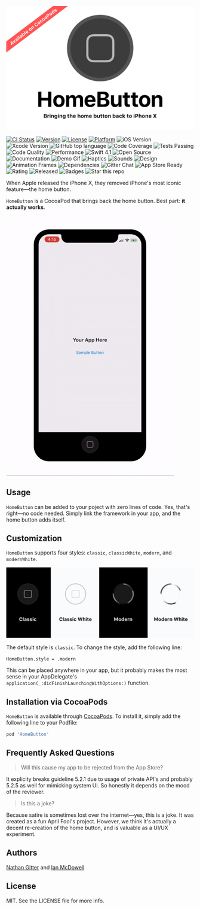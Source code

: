 <p align="center">
<img src="Resources/homebutton.png" alt="Home Button Title Graphic">
</p>

[![CI Status](http://img.shields.io/travis/nathangitter/HomeButton.svg?style=flat)](https://travis-ci.org/nathangitter/HomeButton)
[![Version](https://img.shields.io/cocoapods/v/HomeButton.svg?style=flat)](http://cocoapods.org/pods/HomeButton)
[![License](https://img.shields.io/cocoapods/l/HomeButton.svg?style=flat)](http://cocoapods.org/pods/HomeButton)
[![Platform](https://img.shields.io/cocoapods/p/HomeButton.svg?style=flat)](http://cocoapods.org/pods/HomeButton)
![iOS Version](http://img.shields.io/badge/iOS-11+-4A90E2.svg)
![Xcode Version](http://img.shields.io/badge/Xcode-9+-4A90E2.svg)
![GitHub top language](https://img.shields.io/github/languages/top/badges/HomeButton.svg)
![Code Coverage](https://img.shields.io/badge/coverage-100%25-green.svg)
![Tests Passing](https://img.shields.io/badge/tests%20passing-22%2F22-green.svg)
![Code Quality](https://img.shields.io/badge/code%20quality-high-orange.svg)
![Performance](https://img.shields.io/badge/performance-A+-FF65FA.svg)
![Swift 4.1](http://img.shields.io/badge/swift-4.1-orange.svg)
![Open Source](http://img.shields.io/badge/open%20source-GitHub-2F2F2F.svg)
![Documentation](http://img.shields.io/badge/documentation-great-A3CEFF.svg)
![Demo Gif](http://img.shields.io/badge/demo%20gif-yes-green.svg)
![Haptics](https://img.shields.io/badge/haptics-yes-green.svg)
![Sounds](https://img.shields.io/badge/sounds-yes-green.svg)
![Design](https://img.shields.io/badge/design-Sketch-yellow.svg)
![Animation Frames](https://img.shields.io/badge/animation%20fps-60-50E3C2.svg)
![Dependencies](https://img.shields.io/badge/dependencies-none-brightgreen.svg)
![Gitter Chat](https://img.shields.io/badge/chat-gitter-48B393.svg)
![App Store Ready](https://img.shields.io/badge/app%20review-fail-red.svg)
![Rating](https://img.shields.io/badge/rating-5.0/5.0-blue.svg)
![Released](https://img.shields.io/badge/released-April%201,%202018-C5C5C5.svg)
![Badges](https://img.shields.io/badge/badges-26-943EFF.svg)
![Star this repo](https://img.shields.io/badge/please%20star-this%20repo-FAE249.svg)

When Apple released the iPhone X, they removed iPhone's most iconic feature—the home button.

`HomeButton` is a CocoaPod that brings back the home button. Best part: **it actually works**.

<img src="Resources/demo.gif" alt="A Demo of the Working Home Button">

## Usage

`HomeButton` can be added to your poject with zero lines of code. Yes, that's right—no code needed. Simply link the framework in your app, and the home button adds itself.

## Customization

`HomeButton` supports four styles: `classic`, `classicWhite`, `modern`, and `modernWhite`.

<p align="center">
<img src="Resources/styles.png" alt="Home Button Style Options">
</p>

The default style is `classic`. To change the style, add the following line:

    HomeButton.style = .modern
    
This can be placed anywhere in your app, but it probably makes the most sense in your AppDelegate's `application(_:didFinishLaunchingWithOptions:)` function.

## Installation via CocoaPods

`HomeButton` is available through [CocoaPods](http://cocoapods.org). To install
it, simply add the following line to your Podfile:

```ruby
pod 'HomeButton'
```

## Frequently Asked Questions

> Will this cause my app to be rejected from the App Store?

It explicity breaks guideline 5.2.1 due to usage of private API's and probably 5.2.5 as well for mimicking system UI. So honestly it depends on the mood of the reviewer.

> Is this a joke?

Because satire is sometimes lost over the internet—yes, this is a joke. It was created as a fun April Fool's project. However, we think it's actually a decent re-creation of the home button, and is valuable as a UI/UX experiment.

## Authors

[Nathan Gitter](https://twitter.com/nathangitter) and [Ian McDowell](https://twitter.com/ian_mcdowell)

## License

MIT. See the LICENSE file for more info.
